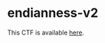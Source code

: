 # endianness-v2

This CTF is available [here](https://play.picoctf.org/practice/challenge/415?category=4&page=1&solved=1).
